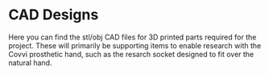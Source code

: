 # CAD Designs

Here you can find the stl/obj CAD files for 3D printed parts required for the project. These will primarily be supporting items to enable research with the Covvi
prosthetic hand, such as the resarch socket designed to fit over the natural hand.
